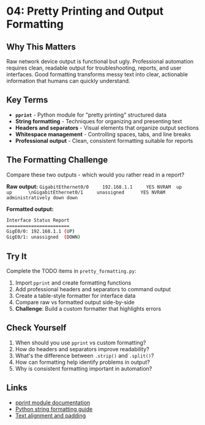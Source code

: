 # 04: Pretty Printing and Output Formatting

## Why This Matters

Raw network device output is functional but ugly. Professional automation requires clean, readable output for troubleshooting, reports, and user interfaces. Good formatting transforms messy text into clear, actionable information that humans can quickly understand.

## Key Terms

- **`pprint`** - Python module for "pretty printing" structured data
- **String formatting** - Techniques for organizing and presenting text
- **Headers and separators** - Visual elements that organize output sections  
- **Whitespace management** - Controlling spaces, tabs, and line breaks
- **Professional output** - Clean, consistent formatting suitable for reports

## The Formatting Challenge

Compare these two outputs - which would you rather read in a report?

**Raw output:** `GigabitEthernet0/0     192.168.1.1     YES NVRAM  up                    up      \nGigabitEthernet0/1     unassigned      YES NVRAM  administratively down down    `

**Formatted output:**

```bash
Interface Status Report
=======================
GigE0/0: 192.168.1.1 (UP)
GigE0/1: unassigned  (DOWN)
```

## Try It

Complete the TODO items in `pretty_formatting.py`:

1. Import `pprint` and create formatting functions
2. Add professional headers and separators to command output
3. Create a table-style formatter for interface data
4. Compare raw vs formatted output side-by-side
5. **Challenge**: Build a custom formatter that highlights errors

## Check Yourself

1. When should you use `pprint` vs custom formatting?
2. How do headers and separators improve readability?
3. What's the difference between `.strip()` and `.split()`?
4. How can formatting help identify problems in output?
5. Why is consistent formatting important in automation?

## Links

- [pprint module documentation](https://docs.python.org/3/library/pprint.html)
- [Python string formatting guide](https://docs.python.org/3/tutorial/inputoutput.html)
- [Text alignment and padding](https://docs.python.org/3/library/stdtypes.html#str.ljust)
